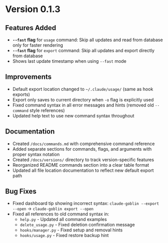 # Version 0.1.3

## Features Added
- **`--fast` flag** for `usage` command: Skip all updates and read from database only for faster rendering
- **`--fast` flag** for `export` command: Skip all updates and export directly from database
- Shows last update timestamp when using `--fast` mode

## Improvements
- Default export location changed to `~/.claude/usage/` (same as hook exports)
- Export only saves to current directory when `-o` flag is explicitly used
- Fixed command syntax in all error messages and hints (removed old `--command` style references)
- Updated help text to use new command syntax throughout

## Documentation
- Created `/docs/commands.md` with comprehensive command reference
- Added separate sections for commands, flags, and arguments with proper syntax notation
- Created `/docs/versions/` directory to track version-specific features
- Reorganized README commands section into a clear table format
- Updated all file location documentation to reflect new default export path

## Bug Fixes
- Fixed dashboard tip showing incorrect syntax: `claude-goblin --export --open` → `claude-goblin export --open`
- Fixed all references to old command syntax in:
  - `help.py` - Updated all command examples
  - `delete_usage.py` - Fixed deletion confirmation message
  - `hooks/manager.py` - Fixed setup and removal hints
  - `hooks/usage.py` - Fixed restore backup hint
